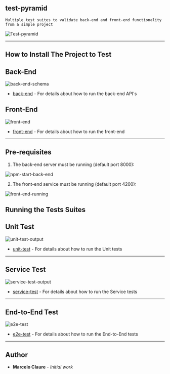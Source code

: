 ## test-pyramid
```
Multiple test suites to validate back-end and front-end functionality from a simple project
```
![Test-pyramid](https://user-images.githubusercontent.com/24611413/67215889-43667700-f3f0-11e9-9dff-76155577a619.jpg)

---

## How to Install The Project to Test


## Back-End
![back-end-schema](https://user-images.githubusercontent.com/24611413/67214717-36e11f00-f3ee-11e9-82d7-38aa03e99f39.jpg)

* [back-end](https://github.com/mclaure/test-pyramid/tree/master/src/back-end) - For details about how to run the back-end API's 


## Front-End
![front-end](https://user-images.githubusercontent.com/24611413/67206749-49ecf280-f3e0-11e9-95cb-96f086559955.jpg)
* [front-end](https://github.com/mclaure/test-pyramid/tree/master/src/front-end) - For details about how to run the front-end 

---

## Pre-requisites

1. The back-end server must be running (default port 8000):

![npm-start-back-end](https://user-images.githubusercontent.com/24611413/67206646-13af7300-f3e0-11e9-8474-040a7dc4e94d.jpg)

2. The front-end service must be running (default port 4200):

![front-end-running](https://user-images.githubusercontent.com/24611413/67209810-0d23fa00-f3e6-11e9-8812-2da29c8c6d20.jpg)


## Running the Tests Suites


## Unit Test
![unit-test-output](https://user-images.githubusercontent.com/24611413/67208998-8c183300-f3e4-11e9-802c-291e530a4d6a.jpg)

* [unit-test](https://github.com/mclaure/test-pyramid/tree/master/test/unit-test) - For details about how to run the Unit tests 

---

## Service Test
![service-test-output](https://user-images.githubusercontent.com/24611413/67209554-91c24880-f3e5-11e9-81a7-1d160411a342.jpg)

* [service-test](https://github.com/mclaure/test-pyramid/tree/master/test/service-test) - For details about how to run the Service tests

---

## End-to-End Test
![e2e-test](https://user-images.githubusercontent.com/24611413/67210091-7efc4380-f3e6-11e9-8ddd-1746c642fba7.jpg)

* [e2e-test](https://github.com/mclaure/test-pyramid/tree/master/test/e2e-test) - For details about how to run the End-to-End tests

---

## Author

* **Marcelo Claure** - *Initial work*
